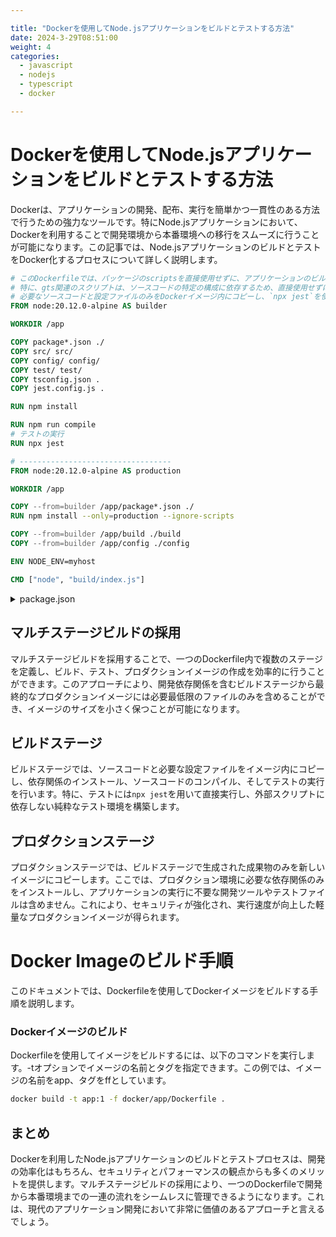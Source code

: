```yaml
---

title: "Dockerを使用してNode.jsアプリケーションをビルドとテストする方法"
date: 2024-3-29T08:51:00
weight: 4
categories:
  - javascript
  - nodejs
  - typescript
  - docker

---
```


# Dockerを使用してNode.jsアプリケーションをビルドとテストする方法

Dockerは、アプリケーションの開発、配布、実行を簡単かつ一貫性のある方法で行うための強力なツールです。特にNode.jsアプリケーションにおいて、Dockerを利用することで開発環境から本番環境への移行をスムーズに行うことが可能になります。この記事では、Node.jsアプリケーションのビルドとテストをDocker化するプロセスについて詳しく説明します。

```dockerfile
# このDockerfileでは、パッケージのscriptsを直接使用せずに、アプリケーションのビルドとテストを行います。
# 特に、gts関連のスクリプトは、ソースコードの特定の構成に依存するため、直接使用せずに回避しています。
# 必要なソースコードと設定ファイルのみをDockerイメージ内にコピーし、`npx jest`を使用してテストを直接実行します。
FROM node:20.12.0-alpine AS builder

WORKDIR /app

COPY package*.json ./
COPY src/ src/
COPY config/ config/
COPY test/ test/
COPY tsconfig.json .
COPY jest.config.js .

RUN npm install

RUN npm run compile
# テストの実行
RUN npx jest

# ----------------------------------
FROM node:20.12.0-alpine AS production

WORKDIR /app

COPY --from=builder /app/package*.json ./
RUN npm install --only=production --ignore-scripts

COPY --from=builder /app/build ./build
COPY --from=builder /app/config ./config

ENV NODE_ENV=myhost

CMD ["node", "build/index.js"]

```

<details>
<summary>package.json</summary>

```json
{
  "name": "myapp",
  "version": "1.0.0",
  "description": "",
  "main": "index.js",
  "scripts": {
    "test": "jest",
    "start": "node build/index.js",
    "lint": "gts lint",
    "clean": "gts clean",
    "compile": "tsc",
    "fix": "gts fix",
    "prepare": "npm run compile",
    "pretest": "npm run compile",
    "posttest": "npm run lint"
  },
  "keywords": [],
  "author": "",
  "license": "ISC",
  "engines": {
    "node": "20.x"
  },
  "devDependencies": {
    "@types/config": "^3.3.4",
    "@types/express": "^4.17.21",
    "@types/jest": "^29.5.12",
    "@types/node": "20.8.2",
    "@types/prettyjson": "^0.0.33",
    "@types/uuid": "^9.0.8",
    "gts": "^5.2.0",
    "jest": "^29.7.0",
    "jest-mock-extended": "^3.0.5",
    "nodemon": "^3.1.0",
    "ts-jest": "^29.1.2",
    "typescript": "~5.1.6"
  },
  "dependencies": {
    "axios": "^1.6.7",
    "config": "^3.3.11",
    "dayjs": "^1.11.10",
    "express": "^4.19.2",
    "inversify": "^6.0.2",
    "inversify-express-utils": "^6.4.6",
    "jose": "^5.2.3",
    "mysql2": "^3.9.2",
    "prettyjson": "^1.2.5",
    "redis": "^4.6.13",
    "reflect-metadata": "^0.2.1",
    "uuid": "^9.0.1"
  }
}

```

</details>

## マルチステージビルドの採用

マルチステージビルドを採用することで、一つのDockerfile内で複数のステージを定義し、ビルド、テスト、プロダクションイメージの作成を効率的に行うことができます。このアプローチにより、開発依存関係を含むビルドステージから最終的なプロダクションイメージには必要最低限のファイルのみを含めることができ、イメージのサイズを小さく保つことが可能になります。

## ビルドステージ

ビルドステージでは、ソースコードと必要な設定ファイルをイメージ内にコピーし、依存関係のインストール、ソースコードのコンパイル、そしてテストの実行を行います。特に、テストには`npx jest`を用いて直接実行し、外部スクリプトに依存しない純粋なテスト環境を構築します。

## プロダクションステージ

プロダクションステージでは、ビルドステージで生成された成果物のみを新しいイメージにコピーします。ここでは、プロダクション環境に必要な依存関係のみをインストールし、アプリケーションの実行に不要な開発ツールやテストファイルは含めません。これにより、セキュリティが強化され、実行速度が向上した軽量なプロダクションイメージが得られます。

# Docker Imageのビルド手順

このドキュメントでは、Dockerfileを使用してDockerイメージをビルドする手順を説明します。

### Dockerイメージのビルド

Dockerfileを使用してイメージをビルドするには、以下のコマンドを実行します。-tオプションでイメージの名前とタグを指定できます。この例では、イメージの名前をapp、タグをffとしています。

```bash
docker build -t app:1 -f docker/app/Dockerfile .
```


## まとめ

Dockerを利用したNode.jsアプリケーションのビルドとテストプロセスは、開発の効率化はもちろん、セキュリティとパフォーマンスの観点からも多くのメリットを提供します。マルチステージビルドの採用により、一つのDockerfileで開発から本番環境までの一連の流れをシームレスに管理できるようになります。これは、現代のアプリケーション開発において非常に価値のあるアプローチと言えるでしょう。
